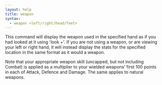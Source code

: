 ```yaml
---
layout: help
title: weapon
syntax:
  - weapon <left/right/head/feet>
---
```


This command will display the weapon used in the specified hand as if you had 
looked at it using 'look +<weapon name>'.  If you are not using a weapon, or 
are viewing your left or right hand, it will instead display the stats for the
specified location in the same format as it would a weapon.

Note that your appropriate weapon skill (uncapped, but not including Combat) is
applied as a multiplier to your wielded weapons' first 100 points in each of 
Attack, Defence and Damage.  The same applies to natural weapons.
